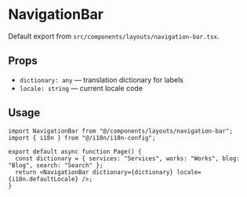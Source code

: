 # NavigationBar

Default export from `src/components/layouts/navigation-bar.tsx`.

## Props
- `dictionary: any` — translation dictionary for labels
- `locale: string` — current locale code

## Usage
```tsx
import NavigationBar from "@/components/layouts/navigation-bar";
import { i18n } from "@/i18n/i18n-config";

export default async function Page() {
  const dictionary = { services: "Services", works: "Works", blog: "Blog", search: "Search" };
  return <NavigationBar dictionary={dictionary} locale={i18n.defaultLocale} />;
}
```
